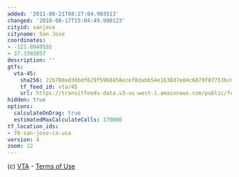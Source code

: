 ```yaml
---
added: '2011-06-21T08:27:04.903513'
changed: '2018-08-17T15:04:49.990123'
cityid: sanjose
cityname: San Jose
coordinates:
- -121.8949555
- 37.3393857
description: ''
gtfs:
  vta-45:
    sha256: 22b708ed36bdf629f5968458ecef8dabb54e163037e04c6879f877536c0dd9f1
    tf_feed_id: vta/45
    url: https://transitfeeds-data.s3-us-west-1.amazonaws.com/public/feeds/vta/45/20180804/gtfs.zip
hidden: true
options:
  calculateOnDrag: true
  estimatedMaxCalculateCalls: 170000
tf_location_ids:
- 70-san-jose-ca-usa
version: 4
zoom: 12
---
```


(c) [VTA](http://www.vta.org/) - [Terms of Use](http://www.vta.org/dev/tou/)
